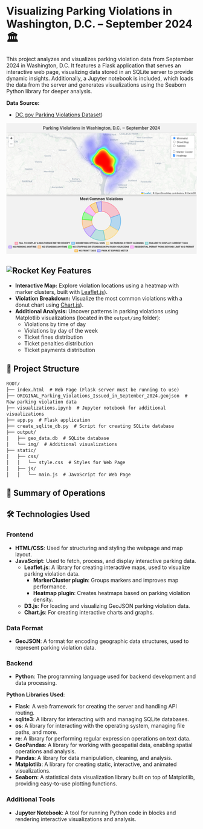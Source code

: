# Visualizing Parking Violations in Washington, D.C. – September 2024🏛️

This project analyzes and visualizes parking violation data from September 2024 in Washington, D.C. It features a Flask application that serves an interactive web page, visualizing data stored in an SQLite server to provide dynamic insights. Additionally, a Jupyter notebook is included, which loads the data from the server and generates visualizations using the Seaborn Python library for deeper analysis.

**Data Source:**

* [DC.gov Parking Violations Dataset](https://catalog.data.gov/dataset/parking-violations-issued-in-september-2024))

![Screenshot](screenshot.png)

## <img src="https://raw.githubusercontent.com/Tarikul-Islam-Anik/Animated-Fluent-Emojis/master/Emojis/Travel%20and%20places/Rocket.png" alt="Rocket" width="25" height="25" /> Key Features

* **Interactive Map:** Explore violation locations using a heatmap with marker clusters, built with [Leaflet.js](https://leafletjs.com/)). 
* **Violation Breakdown:** Visualize the most common violations with a donut chart using [Chart.js](https://www.chartjs.org/)).
* **Additional Analysis:** Uncover patterns in parking violations using Matplotlib visualizations (located in the `output/img` folder):
    * Violations by time of day
    * Violations by day of the week
    * Ticket fines distribution
    * Ticket penalties distribution
    * Ticket payments distribution


## 📂 Project Structure

```plaintext
ROOT/
├── index.html  # Web Page (Flask server must be running to use)
├── ORIGINAL_Parking_Violations_Issued_in_September_2024.geojson  # Raw parking violation data
├── visualizations.ipynb  # Jupyter notebook for additional visualizations
├── app.py  # Flask application
├── create_sqlite_db.py  # Script for creating SQLite database
├── output/
│   ├── geo_data.db  # SQLite database
│   └── img/  # Additional visualizations
├── static/
│   ├── css/
│   │   └── style.css  # Styles for Web Page
│   ├── js/
│   │   └── main.js  # JavaScript for Web Page

```

## 📝 Summary of Operations


## 🛠️ Technologies Used

### Frontend
- **HTML/CSS**: Used for structuring and styling the webpage and map layout.  
- **JavaScript**: Used to fetch, process, and display interactive parking data.  
   - **Leaflet.js**: A library for creating interactive maps, used to visualize parking violation data.  
     - **MarkerCluster plugin**: Groups markers and improves map performance.  
     - **Heatmap plugin**: Creates heatmaps based on parking violation density.  
   - **D3.js**: For loading and visualizing GeoJSON parking violation data.  
   - **Chart.js**: For creating interactive charts and graphs.  

### Data Format
- **GeoJSON**: A format for encoding geographic data structures, used to represent parking violation data.  

### Backend
- **Python**: The programming language used for backend development and data processing.  

**Python Libraries Used**:
- **Flask**: A web framework for creating the server and handling API routing.  
- **sqlite3**: A library for interacting with and managing SQLite databases.  
- **os**: A library for interacting with the operating system, managing file paths, and more.  
- **re**: A library for performing regular expression operations on text data.  
- **GeoPandas**: A library for working with geospatial data, enabling spatial operations and analysis.  
- **Pandas**: A library for data manipulation, cleaning, and analysis.  
- **Matplotlib**: A library for creating static, interactive, and animated visualizations.  
- **Seaborn**: A statistical data visualization library built on top of Matplotlib, providing easy-to-use plotting functions.  

### Additional Tools
- **Jupyter Notebook**: A tool for running Python code in blocks and rendering interactive visualizations and analysis.  

